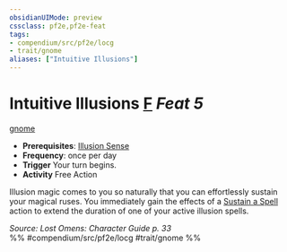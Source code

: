 ```yaml
---
obsidianUIMode: preview
cssclass: pf2e,pf2e-feat
tags:
- compendium/src/pf2e/locg
- trait/gnome
aliases: ["Intuitive Illusions"]
---
```

# Intuitive Illusions  [F](../../rules/core-rulebook/chapter-9-playing-the-game.md#Actions "Free Action") *Feat 5*  
[gnome](../../rules/traits/gnome.md)  

- **Prerequisites**: [Illusion Sense](illusion-sense.md)
- **Frequency**: once per day
- **Trigger** Your turn begins.
- **Activity** Free Action

Illusion magic comes to you so naturally that you can effortlessly sustain your magical ruses. You immediately gain the effects of a [Sustain a Spell](../../rules/actions/sustain-a-spell.md) action to extend the duration of one of your active illusion spells.

*Source: Lost Omens: Character Guide p. 33*  
%% #compendium/src/pf2e/locg #trait/gnome %%